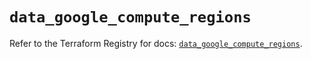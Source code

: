 # `data_google_compute_regions`

Refer to the Terraform Registry for docs: [`data_google_compute_regions`](https://registry.terraform.io/providers/hashicorp/google/6.13.0/docs/data-sources/compute_regions).
